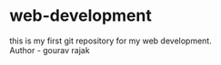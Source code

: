 # web-development
this is my first git repository for my web development.
<br>
Author - gourav rajak
